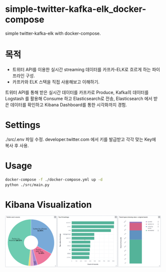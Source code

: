 # simple-twitter-kafka-elk_docker-compose
simple twitter-kafka-elk with docker-compose.

# 목적

- 트위터 API를 이용한 실시간 streaming 데이터를 카프카-ELK로 흐르게 하는 파이프라인 구성.
- 카프카와 ELK 스택을 직접 사용해보고 이해하기.

트위터 API를 통해 받은 실시간 데이터를 카프카로 Produce,
Kafka의 데이터를 Logstash 를 활용해 Consume 하고 Elasticsearch로 전송,
Elasticsearch 에서 받은 데이터를 확인하고 Kibana Dashboard를 통한 시각화까지 경험.

# Settings

./src/.env 파일 수정.
developer.twitter.com 에서 키를 발급받고 각각 맞는 Key에 복사 후 사용.

# Usage

```bash
docker-compose -f ./docker-compose.yml up -d
python ./src/main.py
```

# Kibana Visualization
![kibana](./readme.img/kibana.png)
